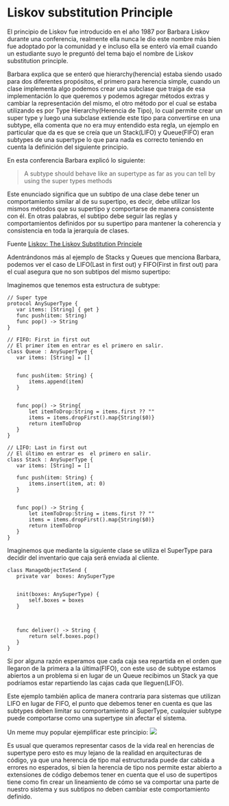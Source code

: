 # Liskov substitution Principle


El principio de Liskov fue introducido en el año 1987 por Barbara Liskov durante una conferencia, realmente ella nunca le dio este nombre más bien fue adoptado por la comunidad y e incluso ella se enteró vía email cuando un estudiante suyo le preguntó del tema bajo el nombre de Liskov substitution principle.


Barbara explica que se enteró que hierarchy(herencia) estaba siendo usado para dos diferentes propósitos, el primero para herencia simple, cuando un clase implementa algo podemos crear una subclase que traiga de esa implementación lo que queremos y podemos agregar métodos extras y cambiar la representación del mismo, el otro método por el cual se estaba utilizando es por Type Hierarchy(Herencia de Tipo), lo cual permite crear un super type y luego una subclase extiende este tipo para convertirse en una subtype, ella comenta que no era muy entendido esta regla, un ejemplo en particular que da es que se creía que un Stack(LIFO) y Queue(FIFO) eran subtypes de una supertype lo que para nada es correcto teniendo en cuenta la definición del siguiente principio.


En esta conferencia Barbara explicó lo siguiente:
>  A subtype should behave like an supertype as far as you can tell by using the super types methods


Este enunciado significa que un subtipo de una clase debe tener un comportamiento similar al de su supertipo, es decir, debe utilizar los mismos métodos que su supertipo y comportarse de manera consistente con él. En otras palabras, el subtipo debe seguir las reglas y comportamientos definidos por su supertipo para mantener la coherencia y consistencia en toda la jerarquía de clases.


Fuente
[Liskov: The Liskov Substitution Principle](https://youtu.be/-Z-17h3jG0A)


Adentrándonos más al ejemplo de Stacks y Queues que menciona Barbara, podemos ver el caso de LIFO(Last in first out) y FIFO(First in first out) para el cual asegura que no son subtipos del mismo supertipo:


Imaginemos que tenemos esta estructura de subtype:




```
// Super type
protocol AnySuperType {
   var items: [String] { get }
   func push(item: String)
   func pop() -> String
}
```


```
// FIFO: First in first out
// El primer ítem en entrar es el primero en salir.
class Queue : AnySuperType {
   var items: [String] = []


   func push(item: String) {
       items.append(item)
   }


   func pop() -> String{
       let itemToDrop:String = items.first ?? ""
       items = items.dropFirst().map{String($0)}
       return itemToDrop
   }
}
```


```
// LIFO: Last in first out
// El último en entrar es  el primero en salir.
class Stack : AnySuperType {
   var items: [String] = []
  
   func push(item: String) {
       items.insert(item, at: 0)
   }


   func pop() -> String {
       let itemToDrop:String = items.first ?? ""
       items = items.dropFirst().map{String($0)}
       return itemToDrop
   }
}
```


Imaginemos que mediante la siguiente clase se utiliza el SuperType para decidir del inventario que caja será enviada al cliente.
```
class ManageObjectToSend {
   private var  boxes: AnySuperType


   init(boxes: AnySuperType) {
       self.boxes = boxes
   }
  


   func deliver() -> String {
       return self.boxes.pop()
   }
}
```


Sí por alguna razón esperamos que cada caja sea repartida en el orden que llegaron de la primera a la última(FIFO), con este uso de subtype estamos abiertos a un problema si en lugar de un Queue recibimos un Stack ya que podríamos estar repartiendo las cajas cada que lleguen(LIFO).


Este ejemplo también aplica de manera contraria para sistemas que utilizan LIFO en lugar de FIFO, el punto que debemos tener en cuenta es que las subtypes deben limitar su comportamiento al SuperType, cualquier subtype puede comportarse como una supertype sin afectar el sistema.


Un meme muy popular ejemplificar este principio:
![](https://hackernoon.imgix.net/images/rrr2emx.jpg)


Es usual que queramos representar casos de la vida real en herencias de supertype pero esto es muy lejano de la realidad en arquitecturas de código, ya que una herencia de tipo mal estructurada puede dar cabida a errores no esperados, si bien la herencia de tipo nos permite estar abierto a extensiones de código debemos tener en cuenta que el uso de supertipos tiene como fin crear un lineamiento de cómo se va comportar una parte de nuestro sistema y sus subtipos no deben cambiar este comportamiento definido.
